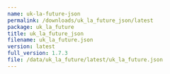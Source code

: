 ```yaml
---
name: uk-la-future-json
permalink: /downloads/uk_la_future_json/latest
package: uk_la_future
title: uk_la_future_json
filename: uk_la_future.json
version: latest
full_version: 1.7.3
file: /data/uk_la_future/latest/uk_la_future.json
---
```

